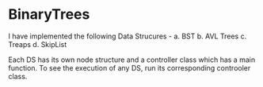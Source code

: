 # BinaryTrees
I have implemented the following Data Strucures - 
a.  BST
b.  AVL Trees
c.  Treaps
d.  SkipList

Each DS has its own node structure and a controller class which has a main function.
To see the execution of any DS, run its corresponding controoler class.
